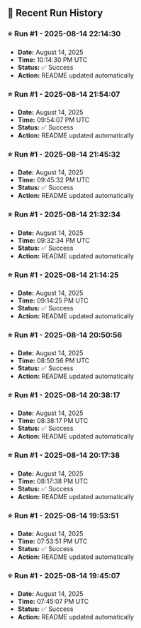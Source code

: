 
## 📝 Recent Run History
<!-- HISTORY_START -->
### ⭐ Run #1 - 2025-08-14 22:14:30
- **Date:** August 14, 2025
- **Time:** 10:14:30 PM UTC
- **Status:** ✅ Success
- **Action:** README updated automatically

### ⭐ Run #1 - 2025-08-14 21:54:07
- **Date:** August 14, 2025
- **Time:** 09:54:07 PM UTC
- **Status:** ✅ Success
- **Action:** README updated automatically

### ⭐ Run #1 - 2025-08-14 21:45:32
- **Date:** August 14, 2025
- **Time:** 09:45:32 PM UTC
- **Status:** ✅ Success
- **Action:** README updated automatically

### ⭐ Run #1 - 2025-08-14 21:32:34
- **Date:** August 14, 2025
- **Time:** 09:32:34 PM UTC
- **Status:** ✅ Success
- **Action:** README updated automatically

### ⭐ Run #1 - 2025-08-14 21:14:25
- **Date:** August 14, 2025
- **Time:** 09:14:25 PM UTC
- **Status:** ✅ Success
- **Action:** README updated automatically

### ⭐ Run #1 - 2025-08-14 20:50:56
- **Date:** August 14, 2025
- **Time:** 08:50:56 PM UTC
- **Status:** ✅ Success
- **Action:** README updated automatically

### ⭐ Run #1 - 2025-08-14 20:38:17
- **Date:** August 14, 2025
- **Time:** 08:38:17 PM UTC
- **Status:** ✅ Success
- **Action:** README updated automatically

### ⭐ Run #1 - 2025-08-14 20:17:38
- **Date:** August 14, 2025
- **Time:** 08:17:38 PM UTC
- **Status:** ✅ Success
- **Action:** README updated automatically

### ⭐ Run #1 - 2025-08-14 19:53:51
- **Date:** August 14, 2025
- **Time:** 07:53:51 PM UTC
- **Status:** ✅ Success
- **Action:** README updated automatically

### ⭐ Run #1 - 2025-08-14 19:45:07
- **Date:** August 14, 2025
- **Time:** 07:45:07 PM UTC
- **Status:** ✅ Success
- **Action:** README updated automatically
<!-- HISTORY_END -->
